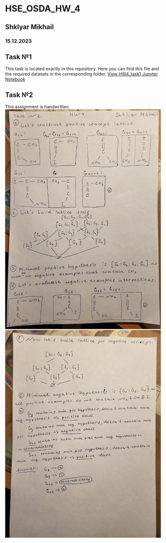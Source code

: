 # HSE_OSDA_HW_4
## Shklyar Mikhail <br />
### 15.12.2023

## Task №1
This task is located exactly in this repository. Here you can find this file and the required datasets in the corresponding folder.
[View HW4_task1 Jupyter Notebook](./HW4_task1.ipynb)

## Task №2
This assignment is handwritten.
![Image alt](./images/HW4_task2_page1.jpg)
![Image alt](./images/HW4_task2_page2.jpg)

